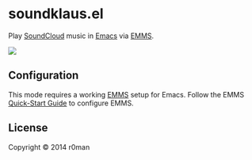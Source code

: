 # soundklaus.el

Play [SoundCloud](https://soundcloud.com) music in [Emacs](http://www.gnu.org/software/emacs/) via [EMMS](http://www.gnu.org/software/emms).

![](http://imgs.xkcd.com/comics/techno.png)

## Configuration

This mode requires a working [EMMS](http://www.gnu.org/software/emms) setup for Emacs. Follow the EMMS [Quick-Start Guide](http://www.gnu.org/software/emms/quickstart.html) to configure EMMS.

## License

Copyright © 2014 r0man
